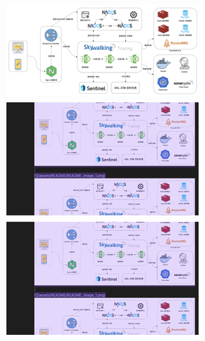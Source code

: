 ![](assets/README/README_image_1.png)

![](assets/README/README_image_2.png)

![](assets/README/README_image_3.png)

